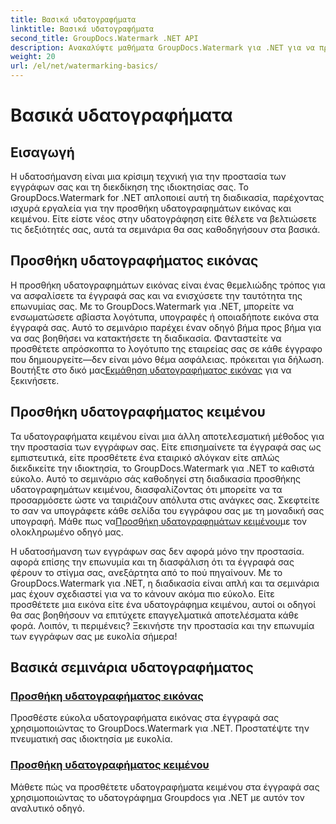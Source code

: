 ```yaml
---
title: Βασικά υδατογραφήματα
linktitle: Βασικά υδατογραφήματα
second_title: GroupDocs.Watermark .NET API
description: Ανακαλύψτε μαθήματα GroupDocs.Watermark για .NET για να προσθέσετε υδατογραφήματα εικόνας και κειμένου χωρίς κόπο. Προστατέψτε τα έγγραφά σας με αυτούς τους εύκολους οδηγούς.
weight: 20
url: /el/net/watermarking-basics/
---
```


# Βασικά υδατογραφήματα

## Εισαγωγή
Η υδατοσήμανση είναι μια κρίσιμη τεχνική για την προστασία των εγγράφων σας και τη διεκδίκηση της ιδιοκτησίας σας. Το GroupDocs.Watermark for .NET απλοποιεί αυτή τη διαδικασία, παρέχοντας ισχυρά εργαλεία για την προσθήκη υδατογραφημάτων εικόνας και κειμένου. Είτε είστε νέος στην υδατογράφηση είτε θέλετε να βελτιώσετε τις δεξιότητές σας, αυτά τα σεμινάρια θα σας καθοδηγήσουν στα βασικά.

## Προσθήκη υδατογραφήματος εικόνας

Η προσθήκη υδατογραφημάτων εικόνας είναι ένας θεμελιώδης τρόπος για να ασφαλίσετε τα έγγραφά σας και να ενισχύσετε την ταυτότητα της επωνυμίας σας. Με το GroupDocs.Watermark για .NET, μπορείτε να ενσωματώσετε αβίαστα λογότυπα, υπογραφές ή οποιαδήποτε εικόνα στα έγγραφά σας. Αυτό το σεμινάριο παρέχει έναν οδηγό βήμα προς βήμα για να σας βοηθήσει να κατακτήσετε τη διαδικασία. Φανταστείτε να προσθέτετε απρόσκοπτα το λογότυπο της εταιρείας σας σε κάθε έγγραφο που δημιουργείτε—δεν είναι μόνο θέμα ασφάλειας. πρόκειται για δήλωση. Βουτήξτε στο δικό μας[Εκμάθηση υδατογραφήματος εικόνας](./add-image-watermark/) για να ξεκινήσετε.

## Προσθήκη υδατογραφήματος κειμένου

 Τα υδατογραφήματα κειμένου είναι μια άλλη αποτελεσματική μέθοδος για την προστασία των εγγράφων σας. Είτε επισημαίνετε τα έγγραφά σας ως εμπιστευτικά, είτε προσθέτετε ένα εταιρικό σλόγκαν είτε απλώς διεκδικείτε την ιδιοκτησία, το GroupDocs.Watermark για .NET το καθιστά εύκολο. Αυτό το σεμινάριο σάς καθοδηγεί στη διαδικασία προσθήκης υδατογραφημάτων κειμένου, διασφαλίζοντας ότι μπορείτε να τα προσαρμόσετε ώστε να ταιριάζουν απόλυτα στις ανάγκες σας. Σκεφτείτε το σαν να υπογράφετε κάθε σελίδα του εγγράφου σας με τη μοναδική σας υπογραφή. Μάθε πως να[Προσθήκη υδατογραφημάτων κειμένου](./add-text-watermark/)με τον ολοκληρωμένο οδηγό μας.

Η υδατοσήμανση των εγγράφων σας δεν αφορά μόνο την προστασία. αφορά επίσης την επωνυμία και τη διασφάλιση ότι τα έγγραφά σας φέρουν το στίγμα σας, ανεξάρτητα από το πού πηγαίνουν. Με το GroupDocs.Watermark για .NET, η διαδικασία είναι απλή και τα σεμινάρια μας έχουν σχεδιαστεί για να το κάνουν ακόμα πιο εύκολο. Είτε προσθέτετε μια εικόνα είτε ένα υδατογράφημα κειμένου, αυτοί οι οδηγοί θα σας βοηθήσουν να επιτύχετε επαγγελματικά αποτελέσματα κάθε φορά. Λοιπόν, τι περιμένεις? Ξεκινήστε την προστασία και την επωνυμία των εγγράφων σας με ευκολία σήμερα!

## Βασικά σεμινάρια υδατογραφήματος
### [Προσθήκη υδατογραφήματος εικόνας](./add-image-watermark/)
Προσθέστε εύκολα υδατογραφήματα εικόνας στα έγγραφά σας χρησιμοποιώντας το GroupDocs.Watermark για .NET. Προστατέψτε την πνευματική σας ιδιοκτησία με ευκολία.
### [Προσθήκη υδατογραφήματος κειμένου](./add-text-watermark/)
Μάθετε πώς να προσθέτετε υδατογραφήματα κειμένου στα έγγραφά σας χρησιμοποιώντας το υδατογράφημα Groupdocs για .NET με αυτόν τον αναλυτικό οδηγό.